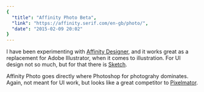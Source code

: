 ```yaml
---
{
  "title": "Affinity Photo Beta",
  "link": "https://affinity.serif.com/en-gb/photo/",
  "date": "2015-02-09 20:02"
}
---
```


I have been experimenting with [Affinity Designer](https://affinity.serif.com/en-gb/), and it works great as a replacement for Adobe Illustrator, when it comes to illustration. For UI design not so much, but for that there is [Sketch](http://www.bohemiancoding.com/sketch).

Affinity Photo goes directly where Photoshop for photograhy dominates. Again, not meant for UI work, but looks like a great competitor to [Pixelmator](http://www.pixelmator.com/mac/).
